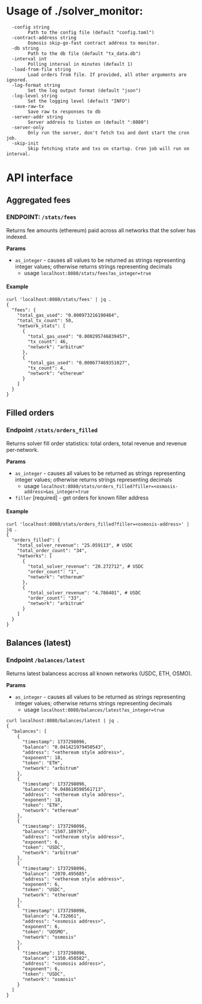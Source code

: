# Usage of ./solver_monitor:

```
  -config string
    	Path to the config file (default "config.toml")
  -contract-address string
    	Osmosis skip-go-fast contract address to monitor.
  -db string
    	Path to the db file (default "tx_data.db")
  -interval int
    	Polling interval in minutes (default 1)
  -load-from-file string
    	Load orders from file. If provided, all other arguments are ignored.
  -log-format string
    	Set the log output format (default "json")
  -log-level string
    	Set the logging level (default "INFO")
  -save-raw-tx
    	Save raw tx responses to db
  -server-addr string
    	Server address to listen on (default ":8080")
  -server-only
    	Only run the server, don't fetch txs and dont start the cron job.
  -skip-init
    	Skip fetching state and txs on startup. Cron job will run on interval.
```

# API interface

## Aggregated fees

### ENDPOINT: `/stats/fees`

Returns fee amounts (ethereum) paid across all networks that the solver has indexed.

**Params**

- `as_integer` - causes all values to be returned as strings representing integer values; otherwise returns strings representing decimals
  - usage `localhost:8080/stats/fees?as_integer=true`

#### Example

```shell
curl 'localhost:8080/stats/fees' | jq .
{
  "fees": {
    "total_gas_used": "0.000973216190484",
    "total_tx_count": 50,
    "network_stats": [
      {
        "total_gas_used": "0.000295746839457",
        "tx_count": 46,
        "network": "arbitrum"
      },
      {
        "total_gas_used": "0.000677469351027",
        "tx_count": 4,
        "network": "ethereum"
      }
    ]
  }
}
```

## Filled orders

### Endpoint `/stats/orders_filled`

Returns solver fill order statistics: total orders, total revenue and revenue per-network.

**Params**

- `as_integer` - causes all values to be returned as strings representing integer values; otherwise returns strings representing decimals
  - usage `localhost:8080/stats/orders_filled?filler=<osmosis-address>&as_integer=true`
- `filler` [required] - get orders for known filler address

#### Example

```shell
curl 'localhost:8080/stats/orders_filled?filler=<osmosis-address>' | jq .
{
  "orders_filled": {
    "total_solver_revenue": "25.059113", # USDC
    "total_order_count": "34",
    "networks": [
      {
        "total_solver_revenue": "20.272712", # USDC
        "order_count": "1",
        "network": "ethereum"
      },
      {
        "total_solver_revenue": "4.786401", # USDC
        "order_count": "33",
        "network": "arbitrum"
      }
    ]
  }
}
```

## Balances (latest)

### Endpoint `/balances/latest`

Returns latest balancess accross all known networks (USDC, ETH, OSMO).

**Params**

- `as_integer` - causes all values to be returned as strings representing integer values; otherwise returns strings representing decimals
  - usage `localhost:8080/balances/latest?as_integer=true`

```shell
curl localhost:8080/balances/latest | jq .
{
  "balances": [
    {
      "timestamp": 1737298096,
      "balance": "0.041421979450543",
      "address": "<ethereum style address>",
      "exponent": 18,
      "token": "ETH",
      "network": "arbitrum"
    },
    {
      "timestamp": 1737298096,
      "balance": "0.048610590561713",
      "address": "<ethereum style address>",
      "exponent": 18,
      "token": "ETH",
      "network": "ethereum"
    },
    {
      "timestamp": 1737298096,
      "balance": "1507.189797",
      "address": "<ethereum style address>",
      "exponent": 6,
      "token": "USDC",
      "network": "arbitrum"
    },
    {
      "timestamp": 1737298096,
      "balance": "2070.495685",
      "address": "<ethereum style address>",
      "exponent": 6,
      "token": "USDC",
      "network": "ethereum"
    },
    {
      "timestamp": 1737298096,
      "balance": "4.732661",
      "address": "<osmosis address>",
      "exponent": 6,
      "token": "UOSMO",
      "network": "osmosis"
    },
    {
      "timestamp": 1737298096,
      "balance": "1350.450582",
      "address": "<osmosis address>",
      "exponent": 6,
      "token": "USDC",
      "network": "osmosis"
    }
  ]
}
```
